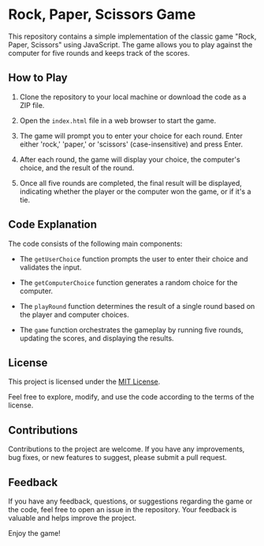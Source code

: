 # Rock, Paper, Scissors Game

This repository contains a simple implementation of the classic game "Rock, Paper, Scissors" using JavaScript. The game allows you to play against the computer for five rounds and keeps track of the scores.

## How to Play

1. Clone the repository to your local machine or download the code as a ZIP file.

2. Open the `index.html` file in a web browser to start the game.

3. The game will prompt you to enter your choice for each round. Enter either 'rock,' 'paper,' or 'scissors' (case-insensitive) and press Enter.

4. After each round, the game will display your choice, the computer's choice, and the result of the round.

5. Once all five rounds are completed, the final result will be displayed, indicating whether the player or the computer won the game, or if it's a tie.

## Code Explanation

The code consists of the following main components:

- The `getUserChoice` function prompts the user to enter their choice and validates the input.

- The `getComputerChoice` function generates a random choice for the computer.

- The `playRound` function determines the result of a single round based on the player and computer choices.

- The `game` function orchestrates the gameplay by running five rounds, updating the scores, and displaying the results.

## License

This project is licensed under the [MIT License](LICENSE).

Feel free to explore, modify, and use the code according to the terms of the license.

## Contributions

Contributions to the project are welcome. If you have any improvements, bug fixes, or new features to suggest, please submit a pull request.

## Feedback

If you have any feedback, questions, or suggestions regarding the game or the code, feel free to open an issue in the repository. Your feedback is valuable and helps improve the project.

Enjoy the game!

